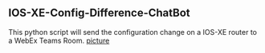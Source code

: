 ## IOS-XE-Config-Difference-ChatBot
This python script will send the configuration change on a IOS-XE router to a WebEx Teams Room.
[picture](./Python_Config_Diff_WebEx_Teams_Bot.png)
